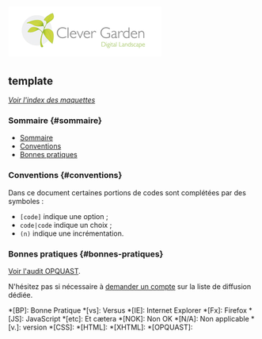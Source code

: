 [![Clever-garden](img/clever-garden.png)](http://www.clever-age.com/)
=====================================================================

template
--------

_[Voir l'index des maquettes](../)_

### Sommaire {#sommaire}

 - [Sommaire](#sommaire)
 - [Conventions](#conventions)
 - [Bonnes pratiques](#bonnes-pratiques)

### Conventions {#conventions}

Dans ce document certaines portions de codes sont complétées par des symboles :

 - `[code]` indique une option ;
 - `code|code` indique un choix ;
 - `(n)` indique une incrémentation.

### Bonnes pratiques {#bonnes-pratiques}

[Voir l'audit OPQUAST](http://reporting.opquast.com/).

N'hésitez pas si nécessaire à [demander un compte](opquast-dev-list@clever-age.com) sur la liste de diffusion dédiée.

*[BP]: Bonne Pratique
*[vs]: Versus
*[IE]: Internet Explorer
*[Fx]: Firefox
*[JS]: JavaScript
*[etc]: Et cætera
*[NOK]: Non OK
*[N/A]: Non applicable
*[v.]: version
*[CSS]: 
*[HTML]: 
*[XHTML]: 
*[OPQUAST]: 